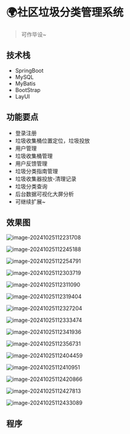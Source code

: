 # 🌍社区垃圾分类管理系统 <Badge type="warning" text="毕设" vertical="top" />

<SlideProtected>

<MyGlobalComponent />

> 可作毕设~

## 技术栈

- SpringBoot
- MySQL
- MyBatis
- BootStrap
- LayUI

## 功能要点

- 登录注册
- 垃圾收集桶位置定位，垃圾投放
- 用户管理
- 垃圾收集桶管理
- 用户反馈管理
- 垃圾分类指南管理
- 垃圾收集器投放-清理记录
- 垃圾分类查询
- 后台数据可视化大屏分析
- 可继续扩展~


## 效果图

![image-20241025112231708](http://cdn.qiniu.liyansheng.top/img/image-20241025112231708.png)

![image-20241025112245188](http://cdn.qiniu.liyansheng.top/img/image-20241025112245188.png)

![image-20241025112254791](http://cdn.qiniu.liyansheng.top/img/image-20241025112254791.png)

![image-20241025112303719](http://cdn.qiniu.liyansheng.top/img/image-20241025112303719.png)

![image-20241025112311090](http://cdn.qiniu.liyansheng.top/img/image-20241025112311090.png)

![image-20241025112319404](http://cdn.qiniu.liyansheng.top/img/image-20241025112319404.png)

![image-20241025112327204](http://cdn.qiniu.liyansheng.top/img/image-20241025112327204.png)

![image-20241025112333474](http://cdn.qiniu.liyansheng.top/img/image-20241025112333474.png)

![image-20241025112341936](http://cdn.qiniu.liyansheng.top/img/image-20241025112341936.png)

![image-20241025112356731](http://cdn.qiniu.liyansheng.top/img/image-20241025112356731.png)

![image-20241025112404459](http://cdn.qiniu.liyansheng.top/img/image-20241025112404459.png)

![image-20241025112410951](http://cdn.qiniu.liyansheng.top/img/image-20241025112410951.png)

![image-20241025112420866](http://cdn.qiniu.liyansheng.top/img/image-20241025112420866.png)

![image-20241025112427813](http://cdn.qiniu.liyansheng.top/img/image-20241025112427813.png)

![image-20241025112433089](http://cdn.qiniu.liyansheng.top/img/image-20241025112433089.png)

<!-- ## 程序

![](http://cdn.qiniu.liyansheng.top/img/image-20241025114745807.png) -->
<!-- <FloatingImage src="http://cdn.qiniu.liyansheng.top/img/image-20241025114745807.png" alt="扫码获取" /> -->

## 程序

<PaymentButton :productId="113" />

</SlideProtected>